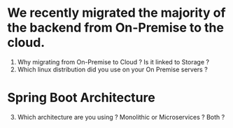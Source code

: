 # We recently migrated the majority of the backend from On-Premise to the cloud.
 1) Why migrating from On-Premise to Cloud ? Is it linked to Storage ?
 2) Which linux distribution did you use on your On Premise servers ?

# Spring Boot Architecture
 3) Which architecture are you using ? Monolithic or Microservices ? Both ?
 

